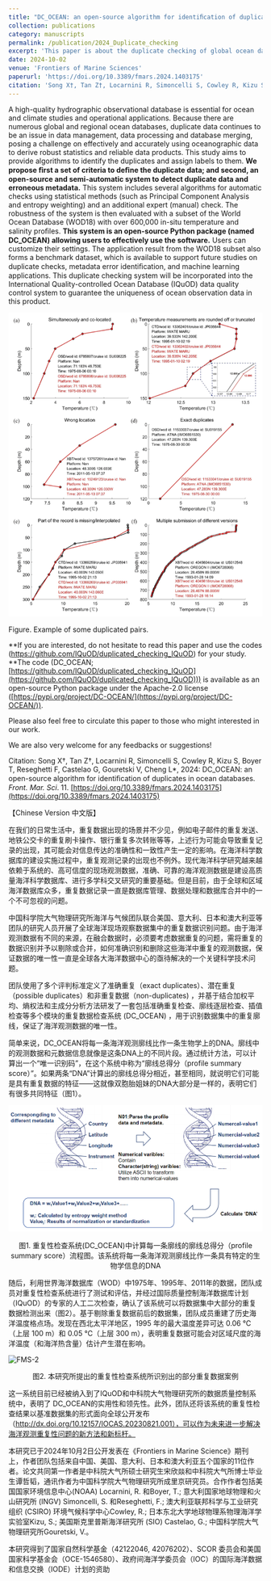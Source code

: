 ```yaml
---
title: "DC_OCEAN: an open-source algorithm for identiﬁcation of duplicates in ocean databases"
collection: publications
category: manuscripts
permalink: /publication/2024_Duplicate_checking
excerpt: 'This paper is about the duplicate checking of global ocean databases'
date: 2024-10-02
venue: 'Frontiers of Marine Sciences'
paperurl: 'https://doi.org/10.3389/fmars.2024.1403175'
citation: 'Song X†, Tan Z†, Locarnini R, Simoncelli S, Cowley R, Kizu S, Boyer T, Reseghetti F, Castelao G, Gouretski V, Cheng L, 2024: DC_OCEAN: an open-source algorithm for identiﬁcation of duplicates in ocean databases. Front. Mar. Sci. 11.'
---
```


A high-quality hydrographic observational database is essential for ocean and climate studies and operational applications. Because there are numerous global and regional ocean databases, duplicate data continues to be an issue in data management, data processing and database merging, posing a challenge on effectively and accurately using oceanographic data to derive robust statistics and reliable data products. This study aims to provide algorithms to identify the duplicates and assign labels to them. **We propose ﬁrst a set of criteria to deﬁne the duplicate data; and second, an open-source and semi-automatic system to detect duplicate data and erroneous metadata.** This system includes several algorithms for automatic checks using statistical methods (such as Principal Component Analysis and entropy weighting) and an additional expert (manual) check. The robustness of the system is then evaluated with a subset of the World Ocean Database (WOD18) with over 600,000 in-situ temperature and salinity proﬁles. **This system is an open-source Python package (named DC_OCEAN) allowing users to effectively use the software.** Users can customize their settings. The application result from the WOD18 subset also forms a benchmark dataset, which is available to support future studies on duplicate checks, metadata error identiﬁcation, and machine learning applications. This duplicate checking system will be incorporated into the International Quality-controlled Ocean Database (IQuOD) data quality control system to guarantee the uniqueness of ocean observation data in this product.

![FMS-2](/images/FMS-2.png)

Figure. Example of some duplicated pairs.



**If you are interested, do not hesitate to read this paper and use the codes (https://github.com/IQuOD/duplicated_checking_IQuOD) for your study. **The code (DC_OCEAN; [https://github.com/IQuOD/duplicated_checking_IQuOD](https://github.com/IQuOD/duplicated_checking_IQuOD))) is available as an open-source Python package under the Apache-2.0 license ([https://pypi.org/project/DC-OCEAN/](https://pypi.org/project/DC-OCEAN/)).

Please also feel free to circulate this paper to those who might interested in our work.

We are also very welcome for any feedbacks or suggestions!



Citation: Song X†, Tan Z†, Locarnini R, Simoncelli S, Cowley R, Kizu S, Boyer T, Reseghetti F, Castelao G, Gouretski V, Cheng L*, 2024: DC_OCEAN: an open-source algorithm for identiﬁcation of duplicates in ocean databases. *Front. Mar. Sci*. 11. [https://doi.org/10.3389/fmars.2024.1403175](https://doi.org/10.3389/fmars.2024.1403175)



【Chinese Version 中文版】

在我们的日常生活中，重复数据出现的场景并不少见，例如电子邮件的重复发送、地铁公交卡的重复刷卡操作、银行重复多次转账等等，上述行为可能会导致重复记录的出现，其可能会对信息传达的准确性和一致性产生一定的影响。在海洋科学数据库的建设实施过程中，重复观测记录的出现也不例外。现代海洋科学研究越来越依赖于系统的、高可信度的现场观测数据，准确、可靠的海洋观测数据是建设高质量海洋科学数据库、进行多学科交叉研究的重要基础。但是目前，由于全球和区域海洋数据库众多，重复数据记录一直是数据库管理、数据处理和数据库合并中的一个不可忽视的问题。

中国科学院大气物理研究所海洋与气候团队联合美国、意大利、日本和澳大利亚等团队的研究人员开展了全球海洋现场观察数据集中的重复数据识别问题。由于海洋观测数据有不同的来源，在融合数据时，必须要考虑数据重复的问题，需将重复的数据识别并予以剔除或合并，如何准确识别和删除这些海洋中重复的观测数据，保证数据的唯一性一直是全球各大海洋数据中心的亟待解决的一个关键科学技术问题。

团队使用了多个评判标准定义了准确重复（exact duplicates）、潜在重复（possible duplicates）和非重复数据（non-duplicates) ，并基于结合加权平均、熵权法和主成分分析方法研发了一套包括准确重复检查、廓线逐层检查、插值检查等多个模块的重复数据检查系统 (DC_OCEAN) ，用于识别数据集中的重复廓线，保证了海洋观测数据的唯一性。

简单来说，DC_OCEAN将每一条海洋观测廓线比作一条生物学上的DNA。廓线中的观测数据和元数据信息就像是这条DNA上的不同片段。通过统计方法，可以计算出一个“唯一识别码”，在这个系统中称为“廓线总得分（profile summary score）”。如果两条“DNA”计算出的廓线总得分相近，甚至相同，就说明它们可能是具有重复数据的特征——这就像双胞胎姐妹的DNA大部分是一样的，表明它们有很多共同特征（图1）。

![FMS-1](/images/FMS-1.png)

<center>图1. 重复性检查系统(DC_OCEAN)中计算每一条廓线的廓线总得分（profile summary score）流程图。该系统将每一条海洋观测廓线比作一条具有特定的生物学信息的DNA</center>

随后，利用世界海洋数据库（WOD）中1975年、1995年、2011年的数据，团队成员对重复性检查系统进行了测试和评估，并经过国际质量控制海洋数据库计划（IQuOD）的专家的人工二次检查，确认了该系统可以将数据集中大部分的重复数据检测出来（图2）。基于剔除重复数据前后的数据集，团队成员重建了历史海洋温度格点场。发现在西北太平洋地区，1995 年的最大温度差异可达 0.06 ℃（上层 100 m）和 0.05 ℃（上层 300 m），表明重复数据可能会对区域尺度的海洋温度（和海洋热含量）估计产生潜在影响。

![FMS-2](../FMS-2.png)

<center>图2. 本研究所提出的重复性检查系统所识别出的部分重复数据案例</center>

这一系统目前已经被纳入到了IQuOD和中科院大气物理研究所的数据质量控制系统中，表明了 DC_OCEAN的实用性和领先性。此外，团队还将该系统的重复性检查结果以基准数据集的形式面向全球公开发布（http://dx.doi.org/10.12157/IOCAS.20230821.001），可以作为未来进一步解决海洋观测重复性问题的新方法和新标杆。

本研究已于2024年10月2日公开发表在《Frontiers in Marine Science》期刊上，作者团队包括来自中国、美国、意大利、日本和澳大利亚五个国家的11位作者。论文共同第一作者是中科院大气所硕士研究生宋欣燚和中科院大气所博士毕业生谭哲韬，通讯作者为中国科学院大气物理研究所成里京研究员。合作作者包括美国国家环境信息中心(NOAA) Locarnini, R. 和Boyer, T.; 意大利国家地球物理和火山研究所 (INGV) Simoncelli, S. 和Reseghetti, F.; 澳大利亚联邦科学与工业研究组织 (CSIRO) 环境气候科学中心Cowley, R.; 日本东北大学地球物理系物理海洋学实验室Kizu, S.; 美国斯克里普斯海洋研究所 (SIO) Castelao, G.; 中国科学院大气物理研究所Gouretski, V.。

本研究得到了国家自然科学基金（42122046, 42076202）、SCOR 委员会和美国国家科学基金会（OCE-1546580）、政府间海洋学委员会（IOC）的国际海洋数据和信息交换（IODE）计划的资助

